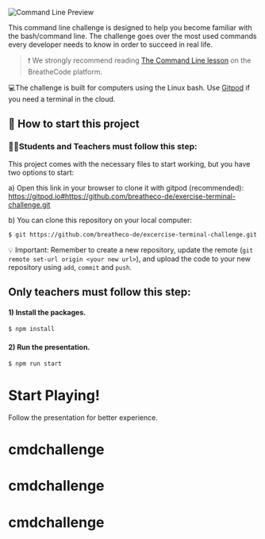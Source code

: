 ![Command Line Preview](https://raw.githubusercontent.com/breatheco-de/exercise-terminal-challenge/master/preview.png)

This command line challenge is designed to help you become familiar with the bash/command line. The challenge goes over the most used commands every developer needs to know in order to succeed in real life.

> :exclamation: We strongly recommend reading [The Command Line lesson](https://content.breatheco.de/en/lesson/the-command-line-the-terminal) on the BreatheCode platform.

💻The challenge is built for computers using the Linux bash. Use [Gitpod](https://gitpod.io) if you need a terminal in the cloud. 

## 🌱  How to start this project

### 👩‍🎓Students and Teachers must follow this step:

This project comes with the necessary files to start working, but you have two options to start:

a) Open this link in your browser to clone it with gitpod (recommended): https://gitpod.io#https://github.com/breatheco-de/exercise-terminal-challenge.git

b) You can clone this repository on your local computer:

```sh
$ git https://github.com/breatheco-de/excercise-terminal-challenge.git
```

💡 Important: Remember to create a new repository, update the remote (`git remote set-url origin <your new url>`), and upload the code to your new repository using `add`, `commit` and `push`.

## Only teachers must follow this step:

#### 1) Install the packages.

```sh
$ npm install
```

#### 2) Run the presentation.

```sh
$ npm run start
```

# Start Playing!

Follow the presentation for better experience.
# cmdchallenge
# cmdchallenge
# cmdchallenge
